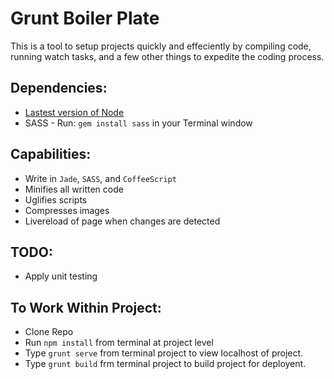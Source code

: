 # Grunt Boiler Plate
This is a tool to setup projects quickly and effeciently by compiling code, running watch tasks, and a few other things to expedite the coding process.

## Dependencies: 
* [Lastest version of Node](https://nodejs.org/en/download/)
* SASS - Run: ```gem install sass``` in your Terminal window

## Capabilities:
* Write in ```Jade```, ````SASS````, and ```CoffeeScript```
* Minifies all written code
* Uglifies scripts
* Compresses images
* Livereload of page when changes are detected

## TODO:
* Apply unit testing

## To Work Within Project:
* Clone Repo
* Run ```npm install``` from terminal at project level
* Type ```grunt serve``` from terminal project to view localhost of project.
* Type ```grunt build``` frm terminal project to build project for deployent.

